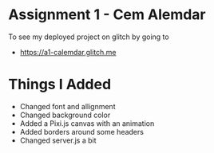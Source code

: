 
# Assignment 1 - Cem Alemdar
To see my deployed project on glitch by going to
* https://a1-calemdar.glitch.me
​
# Things I Added
* Changed font and allignment
* Changed background color
* Added a Pixi.js canvas with an animation
* Added borders around some headers
* Changed server.js a bit
​
